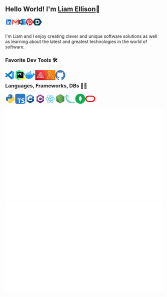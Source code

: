 
## Hello World! I'm [Liam Ellison](https://www.linkedin.com/in/liam-ellison/)👋
<a href="https://www.linkedin.com/in/liam-ellison/" target="_blank"><img align="left" alt="linkedin.com/in/liam-ellison/" width="22px" src="https://github.com/liamellison02/profile-assets/blob/main/linkedin-logo.svg" /></a>
<a href="mailto:liam.word@gmail.com" target="_blank"><img align="left" alt="mailto:liam.word@gmail.com" width="22px" src="https://github.com/liamellison02/profile-assets/blob/main/gmail-logo.svg" /></a>
<a href="mailto:lellison6@student.gsu.edu" target="_blank"><img align="left" alt="mailto:lellison6@student.gsu.edu" width="22px" src="https://github.com/liamellison02/profile-assets/blob/main/ms-outlook-logo.svg" /></a>
<a href="https://www.pinterest.com/liamellison02/" target="_blank"><img align="left" alt="pinterest.com/liamellison02/" width="22px" src="https://github.com/liamellison02/profile-assets/blob/main/pinterest-logo.svg" /></a>
<a href="https://devpost.com/liamellison02" target="_blank"><img align="left" alt="devpost.com/liamellison02" height="22px" src="https://github.com/liamellison02/profile-assets/blob/main/devpost-logo.svg" /></a>

</br>
</br>

I'm Liam and I enjoy creating clever and unique software solutions as well as learning about the latest and greatest technologies in the world of software.
</br>

### Favorite Dev Tools 🛠️
<a href="https://code.visualstudio.com/" target="_blank"><img align="left" alt="code.visualstudio.com" height="32px" src="https://github.com/liamellison02/profile-assets/blob/main/vs-code-logo.svg" /></a>
<a href="https://www.jetbrains.com/pycharm/" target="_blank"><img align="left" alt="jetbrains.com/pycharm" height="32px" src="https://github.com/liamellison02/profile-assets/blob/main/pycharm-logo.svg" /></a>
<a href="https://www.docker.com/" target="_blank"><img align="left" alt="docker.com" height="32px" src="https://github.com/liamellison02/profile-assets/blob/main/docker-logo.svg" /></a>
<a href="https://aws.amazon.com/amplify/" target="_blank"><img align="left" alt="aws.amazon.com/amplify" height="32px" src="https://github.com/liamellison02/profile-assets/blob/main/amplify-logo.svg" /></a>
<a href="https://aws.amazon.com/lambda/" target="_blank"><img align="left" alt="aws.amazon.com/lambda" height="32px" src="https://github.com/liamellison02/profile-assets/blob/main/lambda-logo.svg" /></a>
<a href="https://github.com/" target="_blank"><img align="left" alt="github.com" height="32px" src="https://github.com/liamellison02/profile-assets/blob/main/github-logo.svg" /></a>

</br>

### Languages, Frameworks, DBs 👨‍💻
<a href="https://www.python.org/" target="_blank"><img align="left" alt="python.org" height="32px" src="https://github.com/liamellison02/profile-assets/blob/main/python-logo.svg" /></a>
<a href="https://www.typescriptlang.org/" target="_blank"><img align="left" alt="typescriptlang.org" height="32px" src="https://github.com/liamellison02/profile-assets/blob/main/typescript-logo.svg" /></a>
<a href="https://cplusplus.com/" target="_blank"><img align="left" alt="cplusplus.com" height="32px" src="https://github.com/liamellison02/profile-assets/blob/main/cpp-logo.svg" /></a>
<a href="https://dotnet.microsoft.com/en-us/languages/csharp" target="_blank"><img align="left" alt="dotnet.microsoft.com/en-us/languages/csharp" height="32px" src="https://github.com/liamellison02/profile-assets/blob/main/csharp-logo.svg" /></a>
<a href="https://react.dev/" target="_blank"><img align="left" alt="react.dev" height="32px" src="https://github.com/liamellison02/profile-assets/blob/main/react-logo.svg" /></a>
<a href="https://nodejs.org/" target="_blank"><img align="left" alt="nodejs.org" height="32px" src="https://github.com/liamellison02/profile-assets/blob/main/node-logo.svg" /></a>
<a href="https://flask.palletsprojects.com/" target="_blank"><img align="left" alt="flask.palletsprojects.com" height="32px" src="https://github.com/liamellison02/profile-assets/blob/main/flask-logo.svg" /></a>
<a href="https://www.mongodb.com/" target="_blank"><img align="left" alt="mongodb.com" height="32px" src="https://github.com/liamellison02/profile-assets/blob/main/mongodb-logo.svg" /></a>
<a href="https://www.oracle.com/" target="_blank"><img align="left" alt="oracle.com" height="32px" src="https://github.com/liamellison02/profile-assets/blob/main/oracle-logo.svg" /></a>

</br>
</br>

![](https://raw.githubusercontent.com/liamellison02/github-stats/master/generated/overview.svg#gh-dark-mode-only)
![](https://raw.githubusercontent.com/liamellison02/github-stats/master/generated/languages.svg#gh-dark-mode-only)
